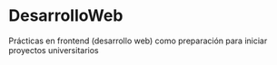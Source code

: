 # DesarrolloWeb
 Prácticas en frontend (desarrollo web) como preparación para iniciar proyectos universitarios